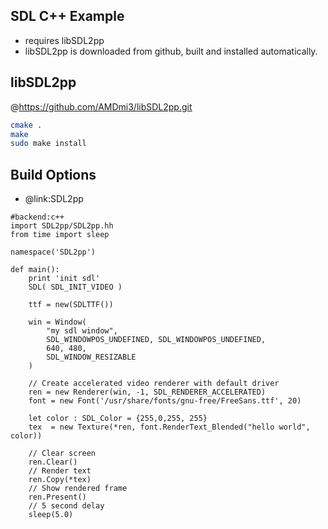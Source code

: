SDL C++ Example
-------------
* requires libSDL2pp
* libSDL2pp is downloaded from github, built and installed automatically.


libSDL2pp
----------
@https://github.com/AMDmi3/libSDL2pp.git
```bash
cmake .
make
sudo make install
```

Build Options
-------------
* @link:SDL2pp
```rusthon
#backend:c++
import SDL2pp/SDL2pp.hh
from time import sleep

namespace('SDL2pp')

def main():
	print 'init sdl'
	SDL( SDL_INIT_VIDEO )

	ttf = new(SDLTTF())

	win = Window(
		"my sdl window",
		SDL_WINDOWPOS_UNDEFINED, SDL_WINDOWPOS_UNDEFINED,
		640, 480,
		SDL_WINDOW_RESIZABLE
	)

	// Create accelerated video renderer with default driver
	ren = new Renderer(win, -1, SDL_RENDERER_ACCELERATED)
	font = new Font('/usr/share/fonts/gnu-free/FreeSans.ttf', 20)

	let color : SDL_Color = {255,0,255, 255}
	tex  = new Texture(*ren, font.RenderText_Blended("hello world", color))

	// Clear screen
	ren.Clear()
	// Render text
	ren.Copy(*tex)
	// Show rendered frame
	ren.Present()
	// 5 second delay
	sleep(5.0)


```